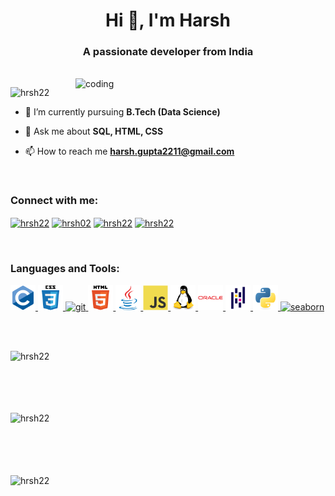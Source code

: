 <h1 align="center">Hi 👋, I'm Harsh</h1>
<h3 align="center">A passionate developer from India</h3><br>
<img align="right" alt="coding" width="400" src="https://cdn.dribbble.com/users/56427/screenshots/5906005/causevox_illustration-01.jpg">

<p align="left"> <img src="https://komarev.com/ghpvc/?username=hrsh22&label=Profile%20views&color=0e75b6&style=flat" alt="hrsh22" /> </p>

- 🌱 I’m currently pursuing **B.Tech (Data Science)**

- 💬 Ask me about **SQL, HTML, CSS**

- 📫 How to reach me **harsh.gupta2211@gmail.com**

<br>
<h3 align="left">Connect with me:</h3>
<p align="left">
<a href="https://linkedin.com/in/hrsh22" target="blank"><img align="center" src="https://raw.githubusercontent.com/rahuldkjain/github-profile-readme-generator/master/src/images/icons/Social/linked-in-alt.svg" alt="hrsh22" height="30" width="40" /></a>
<a href="https://instagram.com/hrsh02" target="blank"><img align="center" src="https://raw.githubusercontent.com/rahuldkjain/github-profile-readme-generator/master/src/images/icons/Social/instagram.svg" alt="hrsh02" height="30" width="40" /></a>
<a href="https://www.codechef.com/users/hrsh22" target="blank"><img align="center" src="https://cdn.jsdelivr.net/npm/simple-icons@3.1.0/icons/codechef.svg" alt="hrsh22" height="30" width="40" /></a>
<a href="https://www.hackerrank.com/hrsh22" target="blank"><img align="center" src="https://raw.githubusercontent.com/rahuldkjain/github-profile-readme-generator/master/src/images/icons/Social/hackerrank.svg" alt="hrsh22" height="30" width="40" /></a>
</p>
<br>
<h3 align="left">Languages and Tools:</h3>
<p align="left"> <a href="https://www.cprogramming.com/" target="_blank" rel="noreferrer"> <img src="https://raw.githubusercontent.com/devicons/devicon/master/icons/c/c-original.svg" alt="c" width="40" height="40"/> </a> <a href="https://www.w3schools.com/css/" target="_blank" rel="noreferrer"> <img src="https://raw.githubusercontent.com/devicons/devicon/master/icons/css3/css3-original-wordmark.svg" alt="css3" width="40" height="40"/> </a> <a href="https://git-scm.com/" target="_blank" rel="noreferrer"> <img src="https://www.vectorlogo.zone/logos/git-scm/git-scm-icon.svg" alt="git" width="40" height="40"/> </a> <a href="https://www.w3.org/html/" target="_blank" rel="noreferrer"> <img src="https://raw.githubusercontent.com/devicons/devicon/master/icons/html5/html5-original-wordmark.svg" alt="html5" width="40" height="40"/> </a> <a href="https://www.java.com" target="_blank" rel="noreferrer"> <img src="https://raw.githubusercontent.com/devicons/devicon/master/icons/java/java-original.svg" alt="java" width="40" height="40"/> </a> <a href="https://developer.mozilla.org/en-US/docs/Web/JavaScript" target="_blank" rel="noreferrer"> <img src="https://raw.githubusercontent.com/devicons/devicon/master/icons/javascript/javascript-original.svg" alt="javascript" width="40" height="40"/> </a> <a href="https://www.linux.org/" target="_blank" rel="noreferrer"> <img src="https://raw.githubusercontent.com/devicons/devicon/master/icons/linux/linux-original.svg" alt="linux" width="40" height="40"/> </a> <a href="https://www.oracle.com/" target="_blank" rel="noreferrer"> <img src="https://raw.githubusercontent.com/devicons/devicon/master/icons/oracle/oracle-original.svg" alt="oracle" width="40" height="40"/> </a> <a href="https://pandas.pydata.org/" target="_blank" rel="noreferrer"> <img src="https://raw.githubusercontent.com/devicons/devicon/2ae2a900d2f041da66e950e4d48052658d850630/icons/pandas/pandas-original.svg" alt="pandas" width="40" height="40"/> </a> <a href="https://www.python.org" target="_blank" rel="noreferrer"> <img src="https://raw.githubusercontent.com/devicons/devicon/master/icons/python/python-original.svg" alt="python" width="40" height="40"/> </a> <a href="https://seaborn.pydata.org/" target="_blank" rel="noreferrer"> <img src="https://seaborn.pydata.org/_images/logo-mark-lightbg.svg" alt="seaborn" width="40" height="40"/> </a> </p><br><br>
<p><img align="left" src="https://github-readme-stats.vercel.app/api/top-langs?username=hrsh22&show_icons=true&locale=en&layout=compact" alt="hrsh22"></p><br><br><br><br><br>
<p><img align="left" src="https://github-readme-stats.vercel.app/api?username=hrsh22&show_icons=true&locale=en" alt="hrsh22"></p><br><br><br><br><br>
<p><img align="center" src="https://github-readme-streak-stats.herokuapp.com/?user=hrsh22&" alt="hrsh22"></p>
